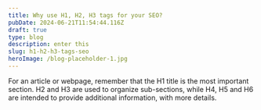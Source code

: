 ```yaml
---
title: Why use H1, H2, H3 tags for your SEO?
pubDate: 2024-06-21T11:54:44.116Z
draft: true
type: blog
description: enter this
slug: h1-h2-h3-tags-seo
heroImage: /blog-placeholder-1.jpg
---
```


For an article or webpage, remember that the H1 title is the most important section. H2 and H3 are used to organize sub-sections, while H4, H5 and H6 are intended to provide additional information, with more details.

